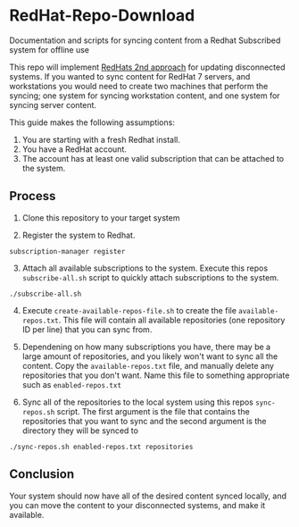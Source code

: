 # RedHat-Repo-Download
Documentation and scripts for syncing content from a Redhat Subscribed system for offline use

This repo will implement [RedHats 2nd approach](https://access.redhat.com/solutions/29269) for updating disconnected systems.
If you wanted to sync content for RedHat 7 servers, and workstations you would need to create two machines that perform the syncing; one system for syncing workstation content, and one system for syncing server content.

This guide makes the following assumptions:

1. You are starting with a fresh Redhat install.
1. You have a RedHat account.
1. The account has at least one valid subscription that can be attached to the system.


## Process

1. Clone this repository to your target system

2. Register the system to Redhat.
```
subscription-manager register
```

3. Attach all available subscriptions to the system. Execute this repos `subscribe-all.sh` script to quickly attach subscriptions to the system.
```
./subscribe-all.sh
```

4. Execute `create-available-repos-file.sh` to create the file `available-repos.txt`. This file will contain all available repositories (one repository ID per line) that you can sync from. 

5. Dependening on how many subscriptions you have, there may be a large amount of repositories, and you likely won't want to sync all the content. Copy the `available-repos.txt` file, and manually delete any repositories that you don't want. Name this file to something appropriate such as `enabled-repos.txt`

6. Sync all of the repositories to the local system using this repos `sync-repos.sh` script. The first argument is the file that contains the repositories that you want to sync and the second argument is the directory they will be synced to
```
./sync-repos.sh enabled-repos.txt repositories
```

## Conclusion

Your system should now have all of the desired content synced locally, and you can move the content to your disconnected systems, and make it available.
